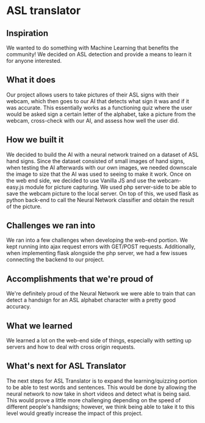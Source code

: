 # ASL translator

## Inspiration
We wanted to do something with Machine Learning that benefits the community! We decided on ASL detection and provide a means to learn it for anyone interested.

## What it does
Our project allows users to take pictures of their ASL signs with their webcam, which then goes to our AI that detects what sign it was and if it was accurate. This essentially works as a functioning quiz where the user would be asked sign a certain letter of the alphabet, take a picture from the webcam, cross-check with our AI, and assess how well the user did.

## How we built it
We decided to build the AI with a neural network trained on a dataset of ASL hand signs. Since the dataset consisted of small images of hand signs, when testing the AI afterwards with our own images, we needed downscale the image to size that the AI was used to seeing to make it work. Once on the web end side, we decided to use Vanilla JS and use the webcam-easy.js module for picture capturing. We used php server-side to be able to save the webcam picture to the local server. On top of this, we used flask as python back-end to call the Neural Network classifier and obtain the result of the picture.

## Challenges we ran into
We ran into a few challenges when developing the web-end portion. We kept running into ajax request errors with GET/POST requests. Additionally, when implementing flask alongside the php server, we had a few issues connecting the backend to our project.

## Accomplishments that we're proud of
We're definitely proud of the Neural Network we were able to train that can detect a handsign for an ASL alphabet character with a pretty good accuracy.

## What we learned
We learned a lot on the web-end side of things, especially with setting up servers and how to deal with cross origin requests.

## What's next for ASL Translator
The next steps for ASL Translator is to expand the learning/quizzing portion to be able to test words and sentences. This would be done by allowing the neural network to now take in short videos and detect what is being said. This would prove a little more challenging depending on the speed of different people's handsigns; however, we think being able to take it to this level would greatly increase the impact of this project.
